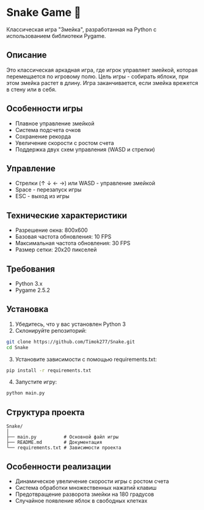 # Snake Game 🐍

Классическая игра "Змейка", разработанная на Python с использованием библиотеки Pygame.

## Описание

Это классическая аркадная игра, где игрок управляет змейкой, которая перемещается по игровому полю. Цель игры - собирать яблоки, при этом змейка растет в длину. Игра заканчивается, если змейка врежется в стену или в себя.

## Особенности игры

- Плавное управление змейкой
- Система подсчета очков
- Сохранение рекорда
- Увеличение скорости с ростом счета
- Поддержка двух схем управления (WASD и стрелки)

## Управление

- Стрелки (↑ ↓ ← →) или WASD - управление змейкой
- Space - перезапуск игры
- ESC - выход из игры

## Технические характеристики

- Разрешение окна: 800x600
- Базовая частота обновления: 10 FPS
- Максимальная частота обновления: 30 FPS
- Размер сетки: 20x20 пикселей

## Требования

- Python 3.x
- Pygame 2.5.2

## Установка

1. Убедитесь, что у вас установлен Python 3
2. Склонируйте репозиторий:
```bash
git clone https://github.com/Timok277/Snake.git
cd Snake
```
3. Установите зависимости с помощью requirements.txt:
```bash
pip install -r requirements.txt
```
4. Запустите игру:
```bash
python main.py
```

## Структура проекта

```
Snake/
│
├── main.py          # Основной файл игры
├── README.md        # Документация
└── requirements.txt # Зависимости проекта
```

## Особенности реализации

- Динамическое увеличение скорости игры с ростом счета
- Система обработки множественных нажатий клавиш
- Предотвращение разворота змейки на 180 градусов
- Случайное появление яблок в свободных клетках
